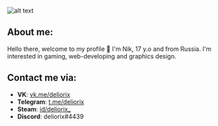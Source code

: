 ![alt text][banner]

[banner]: https://i.imgur.com/dsS0Fw7.png "banner"

## About me:
Hello there, welcome to my profile 👋 I'm Nik, 17 y.o and from Russia. I'm interested in gaming, web-developing and graphics design.

## Contact me via:
* **VK**: [vk.me/deliorix](https://vk.me/deliorix "vk.me/deliorix")
* **Telegram**: [t.me/deliorix](https://t.me/deliorix "t.me/deliorix")
* **Steam**: [id/deliorix_](https://steamcommunity.com/profiles/76561199159080157 "id/deliorix_")
* **Discord**: deliorix#4439

